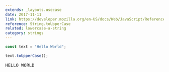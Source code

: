 ```yaml
---
extends: _layouts.usecase
date: 2017-11-11
link: https://developer.mozilla.org/en-US/docs/Web/JavaScript/Reference/Global_Objects/String/toUpperCase
reference: String.toUpperCase
related: lowercase-a-string
category: strings
---
```


```javascript
const text = "Hello World";

text.toUpperCase();
```

<pre class="output">HELLO WORLD</pre>
